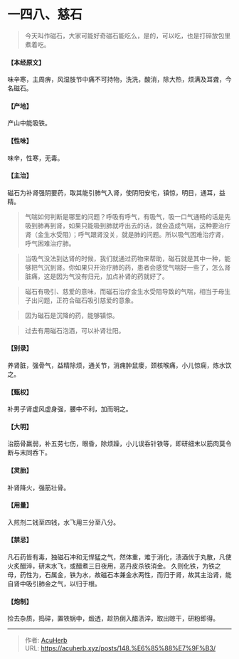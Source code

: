 # 一四八、慈石


> 今天叫作磁石，大家可能好奇磁石能吃么，是的，可以吃，也是打碎放包里煮着吃。

#### 【本经原文】
味辛寒，主周痹，风湿肢节中痛不可持物，洗洗，酸消，除大热，烦满及耳聋，今名磁石。
#### 【产地】
产山中能吸铁。
#### 【性味】
味辛，性寒，无毒。
#### 【主治】
磁石为补肾强阴要药，取其能引肺气入肾，使阴阳安宅，镇惊，明目，通耳，益精。

> 气喘如何判断是哪里的问题？呼吸有呼气，有吸气，吸一口气通畅的话是先吸到肺再到肾，如果只能吸到肺就呼出去的话，就会造成气喘，这种要治疗肾（金生水受阻）；呼气跟肾没关，就是肺的问题。所以吸气困难治疗肾，呼气困难治疗肺。‍‍‍

> 当吸气没法到达肾的时候，我们就通过药物来帮助，磁石就是其中一种，能够把气沉到肾。你如果只开治疗肺的药，患者会感觉气喘好一些了，怎么肾脏痛，这是因为气没有归元，加点补肾的药就好了。

> 磁石有吸引、慈爱的意味，而磁石治疗金生水受阻导致的气喘，相当于母生子出问题，正符合磁石吸引慈爱的意象。‍‍‍‍‍‍‍‍‍

> 因为磁石是沉降的药，能够镇惊。

> 过去有用磁石泡酒，可以补肾壮阳。

#### 【别录】
养肾脏，强骨气，益精除烦，通关节，消痈肿鼠瘘，颈核喉痛，小儿惊痫，炼水饮之。
#### 【甄权】
补男子肾虚风虚身强，腰中不利，加而明之。
#### 【大明】
治筋骨羸弱，补五劳七伤，眼昏，除烦躁，小儿误呑针铁等，即研细末以筋肉莫令断与末同呑下。
#### 【灵胎】
补肾降火，强筋壮骨。
#### 【用量】
入煎剂二钱至四钱，水飞用三分至八分。
#### 【禁忌】
凡石药皆有毒，独磁石冲和无悍猛之气，然体重，难于消化，渍酒优于丸散，凡使火炙醋淬，研末水飞，或醋煮三日夜用，恶丹皮杀铁消金。
久则化铁，为铁之母，药性为，石属金，铁为水，故磁石本兼金水两性，而归于肾，故其主治肾，能自肾中吸引肺金之气，以归于根。
#### 【炮制】
捡去杂质，捣碎，置铁锅中，煅透，趁热倒入醋渍淬，取出晾干，研粉即得。

---

> 作者: [AcuHerb](https://acuherb.xyz)  
> URL: https://acuherb.xyz/posts/148.%E6%85%88%E7%9F%B3/  

